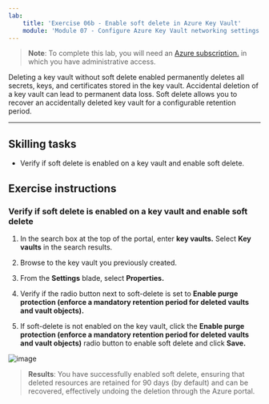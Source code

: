 ```yaml
---
lab:
    title: 'Exercise 06b - Enable soft delete in Azure Key Vault'    
    module: 'Module 07 - Configure Azure Key Vault networking settings'
---
```



>**Note**: To complete this lab, you will need an [Azure subscription.](https://azure.microsoft.com/en-us/free/?azure-portal=true) in which you have administrative access. 


Deleting a key vault without soft delete enabled permanently deletes all secrets, keys, and certificates stored in the key vault. Accidental deletion of a key vault can lead to permanent data loss. Soft delete allows you to recover an accidentally deleted key vault for a configurable retention period.

---

## Skilling tasks

- Verify if soft delete is enabled on a key vault and enable soft delete.

## Exercise instructions 

### Verify if soft delete is enabled on a key vault and enable soft delete

1. In the search box at the top of the portal, enter **key vaults.** Select **Key vaults** in the search results.
   
2. Browse to the key vault you previously created.

3. From the **Settings** blade, select **Properties.**

4. Verify if the radio button next to soft-delete is set to **Enable purge protection (enforce a mandatory retention period for deleted vaults and vault objects).**

5. If soft-delete is not enabled on the key vault, click the **Enable purge protection (enforce a mandatory retention period for deleted vaults and vault objects)** radio button to enable soft delete and click **Save.**

![image](https://github.com/user-attachments/assets/b2d5380b-5625-40de-9df6-e1c512dec973)

> **Results**: You have successfully enabled soft delete, ensuring that deleted resources are retained for 90 days (by default) and can be recovered, effectively undoing the deletion through the Azure portal.
